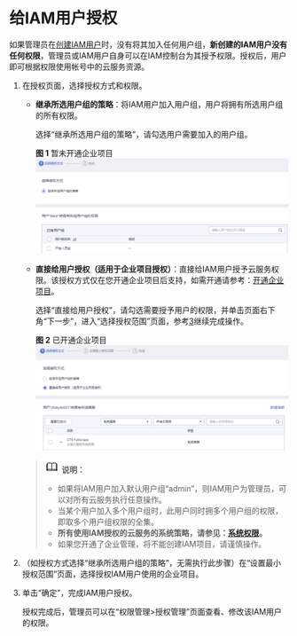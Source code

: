 # 给IAM用户授权<a name="iam_01_0652"></a>

如果管理员在[创建IAM用户](创建IAM用户.md)时，没有将其加入任何用户组，**新创建的IAM用户没有任何权限**，管理员或IAM用户自身可以在IAM控制台为其授予权限。授权后，用户即可根据权限使用帐号中的云服务资源。

1.  在授权页面，选择授权方式和权限。

    -   **继承所选用户组的策略**：将IAM用户加入用户组，用户将拥有所选用户组的所有权限。

        选择“继承所选用户组的策略”，请勾选用户需要加入的用户组。

        **图 1**  暂未开通企业项目<a name="fig1165215241119"></a>  
        ![](figures/暂未开通企业项目.png "暂未开通企业项目")

    -   **直接给用户授权（适用于企业项目授权）**：直接给IAM用户授予云服务权限。该授权方式仅在您开通企业项目后支持，如需开通请参考：[开通企业项目](https://support.huaweicloud.com/usermanual-em/pm_topic_0002.html)。

        选择“直接给用户授权”，请勾选需要授予用户的权限，并单击页面右下角“下一步”，进入“选择授权范围”页面，参考[3](#li15680143314351)继续完成操作。

        **图 2**  已开通企业项目<a name="fig163661320111"></a>  
        ![](figures/已开通企业项目.png "已开通企业项目")

    >![](public_sys-resources/icon-note.gif) **说明：** 
    >-   如果将IAM用户加入默认用户组“admin”，则IAM用户为管理员，可以对所有云服务执行任意操作。
    >-   当某个用户加入多个用户组时，此用户同时拥多个用户组的权限，即取多个用户组权限的全集。
    >-   **所有使用IAM授权的云服务的系统策略，请参见：[系统权限](https://support.huaweicloud.com/usermanual-permissions/iam_01_0001.html)。**
    >-   如果您开通了企业管理，将不能创建IAM项目，请谨慎操作。

2.  <a name="li15680143314351"></a>（如授权方式选择“继承所选用户组的策略”，无需执行此步骤）在“设置最小授权范围”页面，选择授权IAM用户使用的企业项目。
3.  单击“确定”，完成IAM用户授权。

    授权完成后，管理员可以在“权限管理\>授权管理”页面查看、修改该IAM用户的权限。


